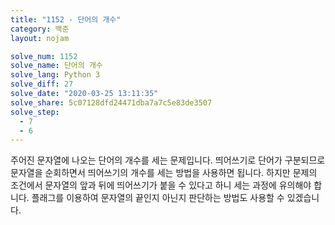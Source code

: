```yaml
---
title: "1152 - 단어의 개수"
category: 백준
layout: nojam

solve_num: 1152
solve_name: 단어의 개수
solve_lang: Python 3
solve_diff: 27
solve_date: "2020-03-25 13:11:35"
solve_share: 5c07128dfd24471dba7a7c5e83de3507
solve_step:
  - 7
  - 6
---
```


주어진 문자열에 나오는 단어의 개수를 세는 문제입니다. 띄어쓰기로 단어가 구분되므로 문자열을 순회하면서 띄어쓰기의 개수를 세는 방법을 사용하면 됩니다. 하지만 문제의 조건에서 문자열의 앞과 뒤에 띄어쓰기가 붙을 수 있다고 하니 세는 과정에 유의해야 합니다. 플래그를 이용하여 문자열의 끝인지 아닌지 판단하는 방법도 사용할 수 있겠습니다.
